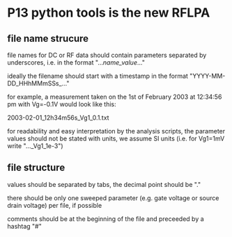 # P13 python tools is the new RFLPA

## file name strucure

file names for DC or RF data should contain parameters separated by underscores, i.e. in the format "..._name_value_..."

ideally the filename should start with a timestamp in the format "YYYY-MM-DD_HHhMMmSSs_..."

for example, a measurement taken on the 1st of February 2003 at 12:34:56 pm with Vg=-0.1V would look like this:

2003-02-01_12h34m56s_Vg1_0.1.txt

for readability and easy interpretation by the analysis scripts, the parameter values should not be stated with units, we assume SI units (i.e. for Vg1=1mV write "..._Vg1_1e-3")


## file structure

values should be separated by tabs, the decimal point should be "."

there should be only one sweeped parameter (e.g. gate voltage or source drain voltage) per file, if possible

comments should be at the beginning of the file and preceeded by a hashtag "#"
